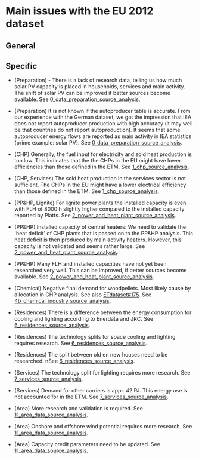 # Main issues with the EU 2012 dataset

## General


## Specific

- (Preparation) - There is a lack of research data, telling us how much solar PV capacity is placed in households, services and main activity. The shift of solar PV can be improved if better sources become available. See [0_data_preparation_source_analysis](0_preparation/0_data_preparation_source_analysis.md#debts).

- (Preparation) It is not known if the autoproducer table is accurate. From our experience with the German dataset, we got the impression that IEA does not report autoproducer production with high accuracy (it may well be that countries do not report autoproduction). It seems that some autoproducer energy flows are reported as main activity in IEA statistics (prime example: solar PV). See [0_data_preparation_source_analysis](0_preparation/0_data_preparation_source_analysis.md#debts).

- (CHP) Generally, the fuel input for electricity and sold heat production is too low. This indicates that the the CHPs in the EU might have lower efficiencies than those defined in the ETM. See [1_chp_source_analysis](1_chp/1_chp_source_analysis.md#debts).

- (CHP, Services) The sold heat production in the services sector is not sufficient. The CHPs in the EU might have a lower electrical efficiency than those defined in the ETM. See [1_chp_source_analysis](1_chp/1_chp_source_analysis.md#debts).

- (PP&HP, Lignite) For lignite power plants the installed capacity is even with FLH of 8000 h slightly higher compared to the installed capacity reported by Platts. See [2_power_and_heat_plant_source_analysis](2_power_and_heat_plant/2_power_and_heat_plant_source_analysis.md#debts).


- (PP&HP) Installed capacity of central heaters: We need to validate the 'heat deficit' of CHP plants that is passed on to the PP&HP analysis. This heat deficit is then produced by main activity heaters. However, this capacity is not validated and seems rather large. See [2_power_and_heat_plant_source_analysis](2_power_and_heat_plant/2_power_and_heat_plant_source_analysis.md#debts).

- (PP&HP) Many FLH and installed capacities have not yet been researched very well. This can be improved, if better sources become available. See [2_power_and_heat_plant_source_analysis](2_power_and_heat_plant/2_power_and_heat_plant_source_analysis.md#debts).

- (Chemical) Negative final demand for woodpellets. Most likely cause by allocation in CHP analysis. See also [ETdataset#175](https://github.com/quintel/etdataset/issues/175). See [4b_chemical_industry_source_analysis](4a_chemical_industry/4a_chemical_industry_source_analysis.md#debts).

- (Residences) There is a difference between the energy consumption for cooling and lighting according to Enerdata and JRC. See [6_residences_source_analysis](6_residences/6_residences_source_analysis.md#debts).

- (Residences) The technology splits for space cooling and lighting requires research. See [6_residences_source_analysis](6_residences/6_residences_source_analysis.md#debts).

- (Residences) The split between old en new houses need to be researched. nSee [6_residences_source_analysis](6_residences/6_residences_source_analysis.md#debts).

- (Services) The technology split for lighting requires more research. See [7_services_source_analysis](7_services/7_services_source_analysis.md#debts).

- (Services) Demand for other carriers is appr. 42 PJ. This energy use is not accounted for in the ETM. See [7_services_source_analysis](7_services/7_services_source_analysis.md#debts).

- (Area) More research and validation is required. See [11_area_data_source_analysis](11_area_data/11_area_data_source_analysis.md#debts).

- (Area) Onshore and offshore wind potential requires more research. See [11_area_data_source_analysis](11_area_data/11_area_data_source_analysis.md#debts).

- (Area) Capacity credit parameters need to be updated. See [11_area_data_source_analysis](11_area_data/11_area_data_source_analysis.md#debts).